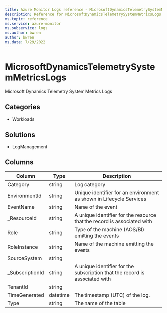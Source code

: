 ```yaml
---
title: Azure Monitor Logs reference - MicrosoftDynamicsTelemetrySystemMetricsLogs
description: Reference for MicrosoftDynamicsTelemetrySystemMetricsLogs table in Azure Monitor Logs.
ms.topic: reference
ms.service: azure-monitor
ms.subservice: logs
ms.author: bwren
author: bwren
ms.date: 7/29/2022
---
```


# MicrosoftDynamicsTelemetrySystemMetricsLogs

 Microsoft Dynamics Telemetry System Metrics Logs

## Categories

- Workloads
## Solutions

- LogManagement




## Columns

| Column | Type | Description |
| --- | --- | --- |
| Category | string | Log category |
| EnvironmentId | string | Unique identifier for an environment as shown in Lifecycle Services |
| EventName | string | Name of the event |
| _ResourceId | string | A unique identifier for the resource that the record is associated with |
| Role | string | Type of the machine (AOS/BI) emitting the events |
| RoleInstance | string | Name of the machine emitting the events |
| SourceSystem | string |  |
| _SubscriptionId | string | A unique identifier for the subscription that the record is associated with |
| TenantId | string |  |
| TimeGenerated | datetime | The timestamp (UTC) of the log. |
| Type | string | The name of the table |
